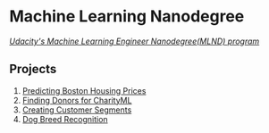 
# Machine Learning Nanodegree
*[Udacity's Machine Learning Engineer Nanodegree(MLND) program](https://www.udacity.com/course/machine-learning-engineer-nanodegree--nd009t)*

## Projects
1. [Predicting Boston Housing Prices](1-Predicting-Boston-Housing-Prices)
2. [Finding Donors for CharityML](2-Finding-Donors-for-CharityML)
3. [Creating Customer Segments](3-Creating-Customer-Segments)
4. [Dog Breed Recognition](4-Dog-Breed-Recognition)

